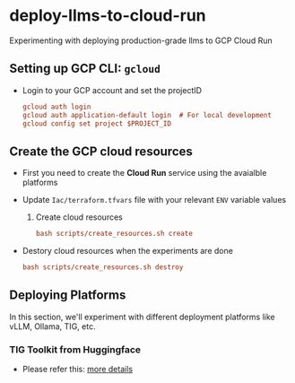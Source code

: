 # deploy-llms-to-cloud-run
Experimenting with deploying production-grade llms to GCP Cloud Run

## Setting up GCP CLI: `gcloud`

- Login to your GCP account and set the projectID
	
	```ini
	gcloud auth login
	gcloud auth application-default login  # For local development
	gcloud config set project $PROJECT_ID
	```

## Create the GCP cloud resources

- First you need to create the **Cloud Run** service using the avaialble platforms
- Update `Iac/terraform.tfvars` file with your relevant `ENV` variable values

	1. Create cloud resources

		```ini
		bash scripts/create_resources.sh create
		```

- Destory cloud resources when the experiments are done

	```ini
	bash scripts/create_resources.sh destroy
	```

## Deploying Platforms

In this section, we'll experiment with different deployment platforms like vLLM, Ollama, TIG, etc.

### TIG Toolkit from Huggingface

- Please refer this: [more details](/platforms/TGI/README.md)